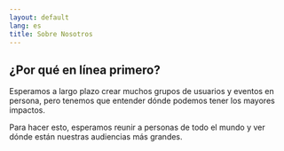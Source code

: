 ```yaml
---
layout: default
lang: es
title: Sobre Nosotros
---
```


## ¿Por qué en línea primero?

Esperamos a largo plazo crear muchos grupos de usuarios y eventos en persona, pero tenemos que entender dónde podemos tener los mayores impactos.

Para hacer esto, esperamos reunir a personas de todo el mundo y ver dónde están nuestras audiencias más grandes.
